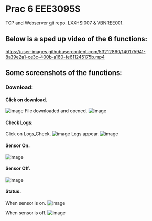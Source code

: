 # Prac 6 EEE3095S
TCP and Webserver git repo.
LXXHSI007 & VBNREE001.

## Below is a sped up video of the 6 functions: ##

https://user-images.githubusercontent.com/53212860/140175941-8a39e2a1-ce3c-400b-a160-fe611245175b.mp4

## Some screenshots of the functions: ##

### Download: ###
#### Click on download. ####
![image](https://user-images.githubusercontent.com/53212860/140176566-ff0551ed-cfa9-490e-b88a-2831b7cfc7e7.png)
File downloaded and opened.
![image](https://user-images.githubusercontent.com/53212860/140176688-a7fdd3d8-1e3f-4d2f-865f-8e2b7d81bd8b.png)

#### Check Logs: ####
Click on Logs_Check.
![image](https://user-images.githubusercontent.com/53212860/140177000-6c32ad18-6fac-4ec2-8d01-66cbeeec94a7.png)
Logs appear.
![image](https://user-images.githubusercontent.com/53212860/140177108-8a27fce1-1376-415b-a804-b77ce17ed5fd.png)

#### Sensor On. ####
![image](https://user-images.githubusercontent.com/53212860/140177785-249a135d-a679-472f-aa9f-c7506094cf06.png)

#### Sensor Off. ####
![image](https://user-images.githubusercontent.com/53212860/140177255-b16a733e-5704-4575-8602-c3e0f5a1b13e.png)

#### Status. ####
When sensor is on.
![image](https://user-images.githubusercontent.com/53212860/140177968-4881cab2-1d0d-4e96-909a-023d3365d0ff.png)

When sensor is off.
![image](https://user-images.githubusercontent.com/53212860/140177521-8ab7e62f-0ca0-4c05-9ab5-69db1bf59d45.png)

